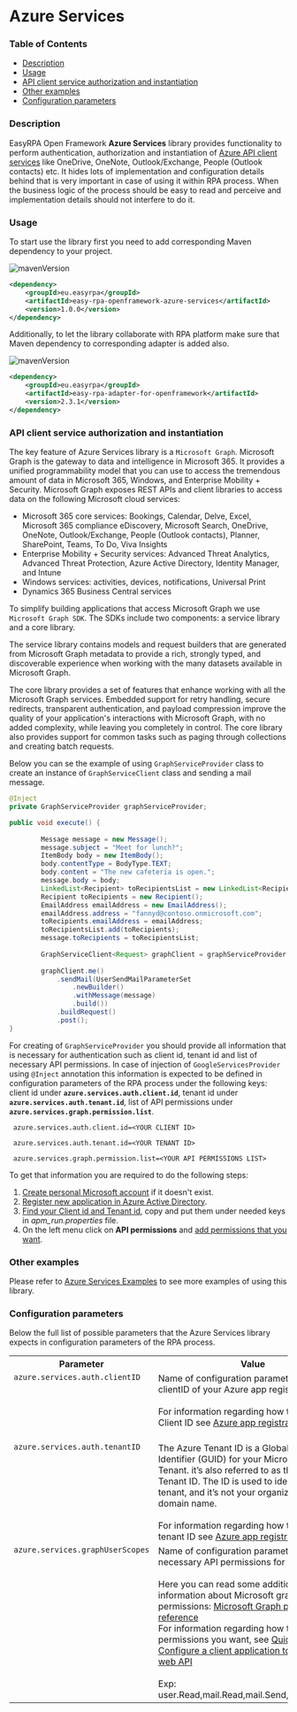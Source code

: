 # Azure Services

### Table of Contents
* [Description](#description)
* [Usage](#usage)
* [API client service authorization and instantiation](#api-client-service-authorization-and-instantiation)
* [Other examples](#other-examples)
* [Configuration parameters](#configuration-parameters)

### Description

EasyRPA Open Framework **Azure Services** library provides functionality to perform authentication, authorization and
instantiation of [Azure API client services](https://docs.microsoft.com/en-us/azure/app-service) like OneDrive, OneNote, 
Outlook/Exchange, People (Outlook contacts) etc. It hides lots of implementation and configuration details behind 
that is very important in case of using it within RPA process. When the business logic of the process should be easy 
to read and perceive and implementation details should not interfere to do it.  

### Usage

To start use the library first you need to add corresponding Maven dependency to your project.

![mavenVersion](https://img.shields.io/maven-central/v/eu.easyrpa/easy-rpa-openframework-google-services)
```xml
<dependency>
    <groupId>eu.easyrpa</groupId>
    <artifactId>easy-rpa-openframework-azure-services</artifactId>
    <version>1.0.0</version>
</dependency>
```

Additionally, to let the library collaborate with RPA platform make sure that Maven dependency to corresponding adapter
is added also.

![mavenVersion](https://img.shields.io/maven-central/v/eu.easyrpa/easy-rpa-adapter-for-openframework)
```xml
<dependency>
    <groupId>eu.easyrpa</groupId>
    <artifactId>easy-rpa-adapter-for-openframework</artifactId>
    <version>2.3.1</version>
</dependency>
```

### API client service authorization and instantiation

The key feature of Azure Services library is a `Microsoft Graph`. Microsoft Graph is the gateway to data and 
intelligence in Microsoft 365. It provides a unified programmability model that you can use to access the tremendous 
amount of data in Microsoft 365, Windows, and Enterprise Mobility + Security. 
Microsoft Graph exposes REST APIs and client libraries to access data on the following Microsoft cloud services:

* Microsoft 365 core services: Bookings, Calendar, Delve, Excel, Microsoft 365 compliance eDiscovery, Microsoft Search, OneDrive, OneNote, Outlook/Exchange, People (Outlook contacts), Planner, SharePoint, Teams, To Do, Viva Insights
* Enterprise Mobility + Security services: Advanced Threat Analytics, Advanced Threat Protection, Azure Active Directory, Identity Manager, and Intune
* Windows services: activities, devices, notifications, Universal Print
* Dynamics 365 Business Central services

To simplify building applications that access Microsoft Graph we use `Microsoft Graph SDK`. 
The SDKs include two components: a service library and a core library.

The service library contains models and request builders that are generated from Microsoft Graph metadata to provide a 
rich, strongly typed, and discoverable experience when working with the many datasets available in Microsoft Graph.
 
The core library provides a set of features that enhance working with all the Microsoft Graph services. 
Embedded support for retry handling, secure redirects, transparent authentication, and payload compression improve the 
quality of your application's interactions with Microsoft Graph, with no added complexity, while leaving you completely 
in control.  The core library also provides support for common tasks such as paging through collections and creating 
batch requests.

Below you can se the example of using `GraphServiceProvider` class to create an instance of `GraphServiceClient` class and
sending a mail message.
```java
@Inject
private GraphServiceProvider graphServiceProvider;

public void execute() {
    
        Message message = new Message();
        message.subject = "Meet for lunch?";
        ItemBody body = new ItemBody();
        body.contentType = BodyType.TEXT;
        body.content = "The new cafeteria is open.";
        message.body = body;
        LinkedList<Recipient> toRecipientsList = new LinkedList<Recipient>();
        Recipient toRecipients = new Recipient();
        EmailAddress emailAddress = new EmailAddress();
        emailAddress.address = "fannyd@contoso.onmicrosoft.com";
        toRecipients.emailAddress = emailAddress;
        toRecipientsList.add(toRecipients);
        message.toRecipients = toRecipientsList;
        
        GraphServiceClient<Request> graphClient = graphServiceProvider.getGraphServiceClient();
        
        graphClient.me()
            .sendMail(UserSendMailParameterSet
                .newBuilder()
                .withMessage(message)
                .build())
            .buildRequest()
            .post();
}
```  

For creating of `GraphServiceProvider` you should provide all information that is necessary for authentication such as 
client id, tenant id and list of necessary API permissions. In case of injection of `GoogleServicesProvider` using 
`@Inject` annotation this information is expected to be defined in configuration parameters of the RPA process under the 
following keys: client id under **`azure.services.auth.client.id`**, tenant id under **`azure.services.auth.tenant.id`**,
list of API permissions under **`azure.services.graph.permission.list`**.

```properties
 azure.services.auth.client.id=<YOUR CLIENT ID>
 ``` 

 ```properties
  azure.services.auth.tenant.id=<YOUR TENANT ID>
 ``` 

```properties
 azure.services.graph.permission.list=<YOUR API PERMISSIONS LIST>
 ```

To get that information you are required to do the following steps:
1. [Create personal Microsoft account][create_microsoft_account] if it doesn't exist.
2. [Register new application in Azure Active Directory][create_project_link].
3. [Find your Client id and Tenant id][create_project_link], copy and put them under needed keys in *apm_run.properties* file.
4. On the left menu click on **API permissions** and [add permissions that you want][enable_api]. 

[create_project_link]: https://docs.microsoft.com/en-us/graph/tutorials/java?tabs=aad&tutorial-step=1
[create_microsoft_account]: https://docs.microsoft.com/en-us/graph/tutorials/java?tabs=aad&tutorial-step=1
[enable_api]: https://docs.microsoft.com/en-us/azure/active-directory/develop/quickstart-configure-app-access-web-apis

### Other examples

Please refer to [Azure Services Examples](../../examples#azure-services) to see more examples of using this library.

### Configuration parameters

Below the full list of possible parameters that the Azure Services library expects in configuration parameters of the
RPA process.
<table>
    <tr><th>Parameter</th><th>Value</th></tr>
    <tr><td valign="top"><code>azure.services.auth.clientID</code></td><td>
      Name of configuration parameter with clientID of your Azure app registration.<br>
      <br>
      For information regarding how to find your Client ID see 
      <a href="https://docs.microsoft.com/en-us/graph/tutorials/java?tabs=aad&tutorial-step=1">Azure app registration</a><br>
      <br>
    </td></tr>  
    <tr><td valign="top"><code>azure.services.auth.tenantID</code></td><td>
       The Azure Tenant ID is a Global Unique Identifier (GUID) for your Microsoft 365 Tenant.
        it’s also referred to as the Office 365 Tenant ID.
      The ID is used to identify your tenant, and it’s not your organization name or domain name.<br>
        <br>
        For information regarding how to find your tenant ID see 
        <a href="https://docs.microsoft.com/en-us/graph/tutorials/java?tabs=aad&tutorial-step=1">Azure app registration</a>
        section<br>        
    </td></tr>    
    <tr><td valign="top"><code>azure.services.graphUserScopes</code></td><td>
        Name of configuration parameter with list of necessary API permissions for your app.<br>  
        <br>
        Here you can read some additional information about Microsoft graph permissions:
        <a href="https://docs.microsoft.com/en-us/graph/permissions-reference">Microsoft Graph permissions reference</a>
        <br>
        For information regarding how to set specific permissions you want, see
        <a href="https://docs.microsoft.com/en-us/azure/active-directory/develop/quickstart-configure-app-access-web-apis">Quickstart: Configure a client application to access a web API</a><br>
        <br>
        Exp: user.Read,mail.Read,mail.Send,mail.readwrite 
    </td></tr>
</table> 
